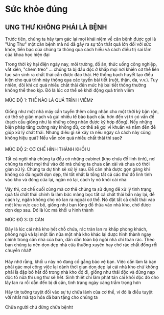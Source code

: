 # Sức khỏe đúng

## UNG THƯ KHÔNG PHẢI LÀ BỆNH

Trước tiên, chúng ta hãy tạm gác lại mọi khái niệm về căn bệnh được gọi là "Ung Thư" một căn bệnh mà nó đã gây ra sự tổn thất quá lớn đối với sức khỏe, tiền bạc của chúng ta thông qua cách hiểu và cách điều trị sai lầm của khoa học hiện đại

Trong thời kỳ hại điện ngày nay, môi trường, đồ ăn, thức uống công nghiệp, vắt xiên, "chem treo" ... chúng ta bị đầu độc ở khắp mọi nơi khiến cơ thể liên tục sản sinh ra chất thải cần được đào thải. Hệ thống bạch huyết tạo điều kiện cho quá trình này thông qua các tuyến bài tiết (ruột, thận, da, v.v.). Tuy nhiên, đôi khi có quá nhiều chất thải đến mức hệ bài tiết thông thường không thể theo kịp. Đó là lúc cơ thể sẽ khởi động quá trình viêm

MỨC ĐỘ 1: THẾ NÀO LÀ QUÁ TRÌNH VIÊM❓

Giống như một nhà máy cần tuyển thêm công nhân cho một thời kỳ bận rộn, cơ thể sẽ giãn mạch và gửi nhiều tế bào bạch cầu hơn đến vị trí có vấn đề (bạch cầu giống như là những công nhân được ký hợp đồng). Nếu những biện pháp tăng cường này không đủ, cơ thể sẽ gọi vi khuẩn và nấm đến để giúp xử lý chất thải. Nhưng điều gì sẽ xảy ra nếu ngay cả cách này cũng không hiệu quả? Nếu vẫn còn quá nhiều chất thải thì sao❓

MỨC ĐỘ 2: CƠ CHẾ HÌNH THÀNH KHỐI U

Tất cả ngôi nhà chúng ta đều có những cabinet (kho chứa đồ linh tinh), nơi chúng ta nhét mọi thứ vào đó mà chúng ta chưa cần xài và chưa có thời gian xử lý. Chúng ta dự tính sẽ xử lý sau. Để căn nhà được gọn gàng khi không có đủ người dọn dẹp, thì tốt nhất là tống tất cả các thứ đồ linh tinh vào kho và đóng cửa lại, ngăn nó lại, cách ly nó khỏi cái nhà

Vậy thì, cơ chế cuối cùng mà cơ thể chúng ta sử dụng để xử lý tình trạng quá tải chất thải chính là làm bức màng bọc tất cả chất thải bẩn này lại, để cách ly, ngăn không cho nó lan ra ngoài cơ thể. Nó đặt tất cả chất thải vào một khu vực cục bộ, giống như bạn tống đồ thừa vào nhà kho, chờ được dọn dẹp sau. Đó là lúc mà khối u hình thành

MỨC ĐỘ 3: DI CĂN

Đây là lúc cái nhà kho hết chỗ chứa, rác tràn lan ra khắp phòng khách, phòng ngủ và lại một lần nữa một nhà kho khác lại được hình thành ngay chính trong căn nhà của bạn, dần dần toàn bộ ngôi nhà chỉ toàn rác. Theo bạn chúng ta nên dọn dẹp nhà cửa thường xuyên hay chờ rác chất đống rồi chuyển nhà❓

Hãy nhớ rằng, khối u này nó đang cố gắng bảo vệ bạn. Việc cần làm là bạn phải gác mọi công việc lại dành thời gian dọn dẹp lại cái nhà kho chứ không phải là đập bỏ hết đồ trong nhà kho đó đi, giống như thải độc và đừng nạp độc tố nữa thì ung thư sẽ hết. Sinh thiết chỉ làm phát tán cái khối độc đó cho lây lan ra rồi dẫn đến bị di căn, tình trạng ngày càng trầm trọng hơn

Hãy tin tưởng tuyệt đối vào sự tự chữa lành của cơ thể, vì đó là điều tuyệt vời nhất mà tạo hóa đã ban tặng cho chúng ta

Chữa người chứ đừng chữa bệnh❗️